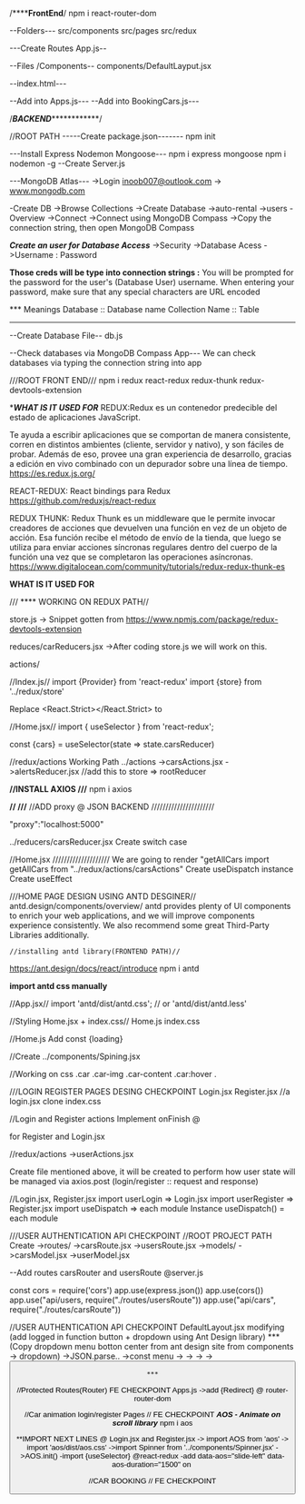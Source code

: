 /****************************FrontEnd************************/
npm i react-router-dom


--Folders---
src/components
src/pages
src/redux

---Create Routes App.js--

--Files /Components--
components/DefaultLayput.jsx

--index.html---
<link rel="stylesheet" href="https://cdn.jsdelivr.net/npm/bootstrap@5.1.3/dist/css/bootstrap.min.css" integrity="sha384-1BmE4kWBq78iYhFldvKuhfTAU6auU8tT94WrHftjDbrCEXSU1oBoqyl2QvZ6jIW3" crossorigin="anonymous">

--Add <DefaultLayout></DefaultLayout> into Apps.js---
--Add <DefaultLayout></DefaultLayout> into BookingCars.js---

/*********************BACKEND*********************************/

//ROOT PATH
-----Create package.json-------
npm init

---Install Express Nodemon Mongoose---
npm i express mongoose
npm i nodemon -g
--Create Server.js


---MongoDB Atlas---
->Login inoob007@outlook.com -> www.mongodb.com

-Create DB
    ->Browse Collections
        ->Create Database
            ->auto-rental
            ->users
-Overview
    ->Connect
        ->Connect using MongoDB Compass
            ->Copy the connection string, then open MongoDB Compass

***Create an user for Database Access***
->Security
    ->Database Acess
        ->Username : Password

**Those creds will be type into connection strings <username>:<password>**
You will be prompted for the password for the <username> user's (Database User) username.
When entering your password, make sure that any special characters are URL encoded

*** Meanings
Database :: Database name
Collection Name :: Table
***

--Create Database File--
db.js

--Check databases via MongoDB Compass App---
We can check databases via typing the connection string into app

///ROOT FRONT END///
npm i redux react-redux redux-thunk redux-devtools-extension

****WHAT IS IT USED FOR***
REDUX:Redux es un contenedor predecible del estado de aplicaciones JavaScript.

Te ayuda a escribir aplicaciones que se comportan de manera consistente, corren en distintos ambientes (cliente, servidor y nativo), y son fáciles de probar. Además de eso, provee una gran experiencia de desarrollo, gracias a edición en vivo combinado con un depurador sobre una línea de tiempo.
https://es.redux.js.org/

REACT-REDUX: React bindings para Redux
https://github.com/reduxjs/react-redux

REDUX THUNK: Redux Thunk es un middleware que le permite invocar creadores de acciones que devuelven una función en vez de un objeto de acción. Esa función recibe el método de envío de la tienda, que luego se utiliza para enviar acciones síncronas regulares dentro del cuerpo de la función una vez que se completaron las operaciones asíncronas.
https://www.digitalocean.com/community/tutorials/redux-redux-thunk-es

****WHAT IS IT USED FOR****

/// **** WORKING ON REDUX PATH//

store.js
    -> Snippet gotten from https://www.npmjs.com/package/redux-devtools-extension

reduces/carReducers.jsx
    ->After coding store.js we will work on this.

actions/

//Index.js//
import {Provider} from 'react-redux'
import {store} from '../redux/store'

Replace <React.Strict></React.Strict> to <Provider store={store}></Provider>

//Home.jsx//
import { useSelector } from 'react-redux';

const {cars} = useSelector(state => state.carsReducer)


//redux/actions Working Path
../actions
    ->carsActions.jsx
    ->alertsReducer.jsx      //add this to store => rootReducer


****//INSTALL AXIOS ///****
npm i axios

****//              ///****
//ADD proxy @ JSON BACKEND //////////////////////

"proxy":"localhost:5000"

../reducers/carsReducer.jsx
Create switch case

//Home.jsx  ////////////////////
We are going to render "getAllCars
import getAllCars from "../redux/actions/carsActions"
Create useDispatch instance
Create useEffect


///HOME PAGE DESIGN USING ANTD DESGINER//
antd.design/components/overview/
antd provides plenty of UI components to enrich your web applications, and we will improve components experience consistently. We also recommend some great Third-Party Libraries additionally.


    //installing antd library(FRONTEND PATH)//
https://ant.design/docs/react/introduce
npm i antd

**import antd css manually**

//App.jsx//
import 'antd/dist/antd.css'; // or 'antd/dist/antd.less'

//Styling Home.jsx + index.css//
Home.js
index.css

//Home.js
Add const {loading}

//Create ../components/Spining.jsx 


//Working on css
.car .car-img .car-content .car:hover .


///LOGIN REGISTER PAGES DESING  CHECKPOINT
Login.jsx
Register.jsx  //a login.jsx clone
index.css

//Login and Register actions
Implement onFinish @ <Form></Form> for Register and Login.jsx

//redux/actions
    ->userActions.jsx

Create file mentioned above, it will be created to perform how user state will be managed via axios.post (login/register :: request and response)

//Login.jsx, Register.jsx
import userLogin => Login.jsx
import userRegister => Register.jsx
import useDispatch => each module
Instance useDispatch() = each module


///USER AUTHENTICATION API CHECKPOINT
//ROOT PROJECT PATH
Create
    ->routes/
            ->carsRoute.jsx
            ->usersRoute.jsx
    ->models/
            ->carsModel.jsx
            ->userModel.jsx

--Add routes carsRouter and usersRoute @server.js

const cors = require('cors')
app.use(express.json())
app.use(cors())
app.use("api/users, require("./routes/usersRoute"))
app.use("api/cars", require("./routes/carsRoute"))


//USER AUTHENTICATION API CHECKPOINT
DefaultLayout.jsx modifying  (add logged in function button + dropdown using Ant Design library)
    ***
    (Copy dropdown menu botton center from ant design site from components -> dropdown)
    ->JSON.parse..
    ->const menu
    -><Row>
        -><Col>
    -><Dropdown>
        -><Button>
    

    ***

//Protected Routes(Router) FE CHECKPOINT
Apps.js
    ->add {Redirect} @ router-router-dom 


//Car animation login/register Pages // FE CHECKPOINT 
***AOS - Animate on scroll library***
npm i aos

**IMPORT NEXT LINES @ Login.jsx and Register.jsx
-> import AOS from 'aos'
-> import 'aos/dist/aos.css'
->import Spinner from '../components/Spinner.jsx'
->AOS.init()
-import {useSelector} @react-redux
-add data-aos="slide-left" data-aos-duration="1500" on <img/>

//CAR BOOKING // FE CHECKPOINT
